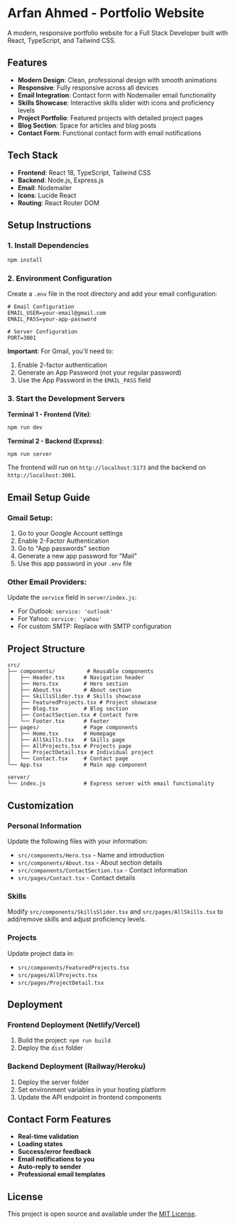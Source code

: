 # Arfan Ahmed - Portfolio Website

A modern, responsive portfolio website for a Full Stack Developer built with React, TypeScript, and Tailwind CSS.

## Features

- **Modern Design**: Clean, professional design with smooth animations
- **Responsive**: Fully responsive across all devices
- **Email Integration**: Contact form with Nodemailer email functionality
- **Skills Showcase**: Interactive skills slider with icons and proficiency levels
- **Project Portfolio**: Featured projects with detailed project pages
- **Blog Section**: Space for articles and blog posts
- **Contact Form**: Functional contact form with email notifications

## Tech Stack

- **Frontend**: React 18, TypeScript, Tailwind CSS
- **Backend**: Node.js, Express.js
- **Email**: Nodemailer
- **Icons**: Lucide React
- **Routing**: React Router DOM

## Setup Instructions

### 1. Install Dependencies
```bash
npm install
```

### 2. Environment Configuration
Create a `.env` file in the root directory and add your email configuration:

```env
# Email Configuration
EMAIL_USER=your-email@gmail.com
EMAIL_PASS=your-app-password

# Server Configuration
PORT=3001
```

**Important**: For Gmail, you'll need to:
1. Enable 2-factor authentication
2. Generate an App Password (not your regular password)
3. Use the App Password in the `EMAIL_PASS` field

### 3. Start the Development Servers

**Terminal 1 - Frontend (Vite)**:
```bash
npm run dev
```

**Terminal 2 - Backend (Express)**:
```bash
npm run server
```

The frontend will run on `http://localhost:5173` and the backend on `http://localhost:3001`.

## Email Setup Guide

### Gmail Setup:
1. Go to your Google Account settings
2. Enable 2-Factor Authentication
3. Go to "App passwords" section
4. Generate a new app password for "Mail"
5. Use this app password in your `.env` file

### Other Email Providers:
Update the `service` field in `server/index.js`:
- For Outlook: `service: 'outlook'`
- For Yahoo: `service: 'yahoo'`
- For custom SMTP: Replace with SMTP configuration

## Project Structure

```
src/
├── components/          # Reusable components
│   ├── Header.tsx      # Navigation header
│   ├── Hero.tsx        # Hero section
│   ├── About.tsx       # About section
│   ├── SkillsSlider.tsx # Skills showcase
│   ├── FeaturedProjects.tsx # Project showcase
│   ├── Blog.tsx        # Blog section
│   ├── ContactSection.tsx # Contact form
│   └── Footer.tsx      # Footer
├── pages/              # Page components
│   ├── Home.tsx        # Homepage
│   ├── AllSkills.tsx   # Skills page
│   ├── AllProjects.tsx # Projects page
│   ├── ProjectDetail.tsx # Individual project
│   └── Contact.tsx     # Contact page
└── App.tsx             # Main app component

server/
└── index.js            # Express server with email functionality
```

## Customization

### Personal Information
Update the following files with your information:
- `src/components/Hero.tsx` - Name and introduction
- `src/components/About.tsx` - About section details
- `src/components/ContactSection.tsx` - Contact information
- `src/pages/Contact.tsx` - Contact details

### Skills
Modify `src/components/SkillsSlider.tsx` and `src/pages/AllSkills.tsx` to add/remove skills and adjust proficiency levels.

### Projects
Update project data in:
- `src/components/FeaturedProjects.tsx`
- `src/pages/AllProjects.tsx`
- `src/pages/ProjectDetail.tsx`

## Deployment

### Frontend Deployment (Netlify/Vercel)
1. Build the project: `npm run build`
2. Deploy the `dist` folder

### Backend Deployment (Railway/Heroku)
1. Deploy the server folder
2. Set environment variables in your hosting platform
3. Update the API endpoint in frontend components

## Contact Form Features

- **Real-time validation**
- **Loading states**
- **Success/error feedback**
- **Email notifications to you**
- **Auto-reply to sender**
- **Professional email templates**

## License

This project is open source and available under the [MIT License](LICENSE).